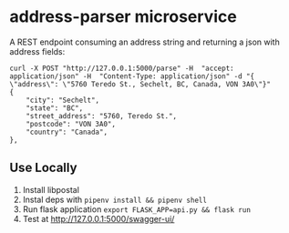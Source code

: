# address-parser microservice
A REST endpoint consuming an address string and returning a json with address fields:

    curl -X POST "http://127.0.0.1:5000/parse" -H  "accept: application/json" -H  "Content-Type: application/json" -d "{  \"address\": \"5760 Teredo St., Sechelt, BC, Canada, VON 3A0\"}"
    {
        "city": "Sechelt",
        "state": "BC",
        "street_address": "5760, Teredo St.",
        "postcode": "VON 3A0",
        "country": "Canada",
    },

## Use Locally

1. Install libpostal
2. Instal deps with `pipenv install && pipenv shell`
3. Run flask application `export FLASK_APP=api.py && flask run`
4. Test at http://127.0.0.1:5000/swagger-ui/
